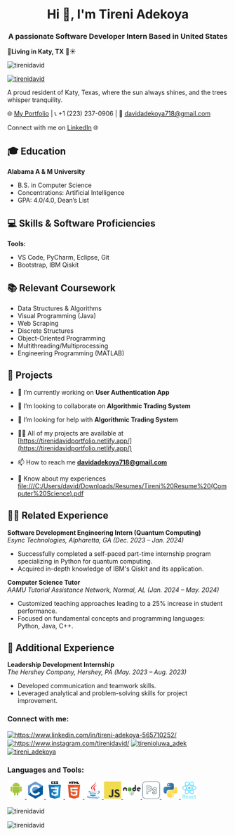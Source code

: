 <h1 align="center">Hi 👋, I'm Tireni Adekoya</h1>
<h3 align="center">A passionate Software Developer Intern Based in United States</h3>

📍**Living in Katy, TX** 🌳☀️
<p align="left"> <img src="https://komarev.com/ghpvc/?username=tirenidavid&label=Profile%20views&color=0e75b6&style=flat" alt="tirenidavid" /> </p>

<p align="left"> <a href="https://github.com/ryo-ma/github-profile-trophy"><img src="https://github-profile-trophy.vercel.app/?username=tirenidavid" alt="tirenidavid" /></a> </p>

A proud resident of Katy, Texas, where the sun always shines, and the trees whisper tranquility.


🌐 [My Portfolio](https://tirenidavidportfolio.netlify.app) | 📞 +1 (223) 237-0906 | 📧 davidadekoya718@gmail.com

Connect with me on [LinkedIn](https://linkedin.com/in/tireniadekoya) 🌐

## 🎓 Education
**Alabama A & M University**  
- B.S. in Computer Science
- Concentrations: Artificial Intelligence
- GPA: 4.0/4.0, Dean’s List

## 💻 Skills & Software Proficiencies

**Tools:**
- VS Code, PyCharm, Eclipse, Git
- Bootstrap, IBM Qiskit

## 📚 Relevant Coursework

- Data Structures & Algorithms
- Visual Programming (Java)
- Web Scraping
- Discrete Structures
- Object-Oriented Programming
- Multithreading/Multiprocessing
- Engineering Programming (MATLAB)

## 🚧 Projects
  
- 🔭 I’m currently working on **User Authentication App**

- 👯 I’m looking to collaborate on **Algorithmic Trading System**

- 🤝 I’m looking for help with **Algorithmic Trading System**

- 👨‍💻 All of my projects are available at [https://tirenidavidportfolio.netlify.app/](https://tirenidavidportfolio.netlify.app/)

- 📫 How to reach me **davidadekoya718@gmail.com**

- 📄 Know about my experiences [file:///C:/Users/david/Downloads/Resumes/Tireni%20Resume%20(Computer%20Science).pdf](file:///C:/Users/david/Downloads/Resumes/Tireni%20Resume%20(Computer%20Science).pdf)

## 👩‍💻 Related Experience

**Software Development Engineering Intern (Quantum Computing)**  
*Esync Technologies, Alpharetta, GA (Dec. 2023 – Jan. 2024)*
- Successfully completed a self-paced part-time internship program specializing in Python for quantum computing.
- Acquired in-depth knowledge of IBM's Qiskit and its application.

**Computer Science Tutor**  
*AAMU Tutorial Assistance Network, Normal, AL (Jan. 2024 – May. 2024)*
- Customized teaching approaches leading to a 25% increase in student performance.
- Focused on fundamental concepts and programming languages: Python, Java, C++.

## 🚀 Additional Experience

**Leadership Development Internship**  
*The Hershey Company, Hershey, PA (May. 2023 – Aug. 2023)*
- Developed communication and teamwork skills.
- Leveraged analytical and problem-solving skills for project improvement.

<h3 align="left">Connect with me:</h3>
<p align="left">
<a href="https://linkedin.com/in/https://www.linkedin.com/in/tireni-adekoya-565710252/" target="blank"><img align="center" src="https://raw.githubusercontent.com/rahuldkjain/github-profile-readme-generator/master/src/images/icons/Social/linked-in-alt.svg" alt="https://www.linkedin.com/in/tireni-adekoya-565710252/" height="30" width="40" /></a>
<a href="https://instagram.com/https://www.instagram.com/tirenidavid/" target="blank"><img align="center" src="https://raw.githubusercontent.com/rahuldkjain/github-profile-readme-generator/master/src/images/icons/Social/instagram.svg" alt="https://www.instagram.com/tirenidavid/" height="30" width="40" /></a>
<a href="https://www.hackerrank.com/tirenioluwa_adek" target="blank"><img align="center" src="https://raw.githubusercontent.com/rahuldkjain/github-profile-readme-generator/master/src/images/icons/Social/hackerrank.svg" alt="tirenioluwa_adek" height="30" width="40" /></a>
<a href="https://www.leetcode.com/tireni_adekoya" target="blank"><img align="center" src="https://raw.githubusercontent.com/rahuldkjain/github-profile-readme-generator/master/src/images/icons/Social/leet-code.svg" alt="tireni_adekoya" height="30" width="40" /></a>
</p>

<h3 align="left">Languages and Tools:</h3>
<p align="left"> <a href="https://developer.android.com" target="_blank" rel="noreferrer"> <img src="https://raw.githubusercontent.com/devicons/devicon/master/icons/android/android-original-wordmark.svg" alt="android" width="40" height="40"/> </a> <a href="https://www.cprogramming.com/" target="_blank" rel="noreferrer"> <img src="https://raw.githubusercontent.com/devicons/devicon/master/icons/c/c-original.svg" alt="c" width="40" height="40"/> </a> <a href="https://www.w3schools.com/css/" target="_blank" rel="noreferrer"> <img src="https://raw.githubusercontent.com/devicons/devicon/master/icons/css3/css3-original-wordmark.svg" alt="css3" width="40" height="40"/> </a> <a href="https://www.w3.org/html/" target="_blank" rel="noreferrer"> <img src="https://raw.githubusercontent.com/devicons/devicon/master/icons/html5/html5-original-wordmark.svg" alt="html5" width="40" height="40"/> </a> <a href="https://www.java.com" target="_blank" rel="noreferrer"> <img src="https://raw.githubusercontent.com/devicons/devicon/master/icons/java/java-original.svg" alt="java" width="40" height="40"/> </a> <a href="https://developer.mozilla.org/en-US/docs/Web/JavaScript" target="_blank" rel="noreferrer"> <img src="https://raw.githubusercontent.com/devicons/devicon/master/icons/javascript/javascript-original.svg" alt="javascript" width="40" height="40"/> </a> <a href="https://nodejs.org" target="_blank" rel="noreferrer"> <img src="https://raw.githubusercontent.com/devicons/devicon/master/icons/nodejs/nodejs-original-wordmark.svg" alt="nodejs" width="40" height="40"/> </a> <a href="https://www.photoshop.com/en" target="_blank" rel="noreferrer"> <img src="https://raw.githubusercontent.com/devicons/devicon/master/icons/photoshop/photoshop-line.svg" alt="photoshop" width="40" height="40"/> </a> <a href="https://www.python.org" target="_blank" rel="noreferrer"> <img src="https://raw.githubusercontent.com/devicons/devicon/master/icons/python/python-original.svg" alt="python" width="40" height="40"/> </a> <a href="https://reactjs.org/" target="_blank" rel="noreferrer"> <img src="https://raw.githubusercontent.com/devicons/devicon/master/icons/react/react-original-wordmark.svg" alt="react" width="40" height="40"/> </a> </p>

<p><img align="center" src="https://github-readme-stats.vercel.app/api/top-langs?username=tirenidavid&show_icons=true&locale=en&layout=compact" alt="tirenidavid" /></p>

<p><img align="center" src="https://github-readme-streak-stats.herokuapp.com/?user=tirenidavid&" alt="tirenidavid" /></p>


